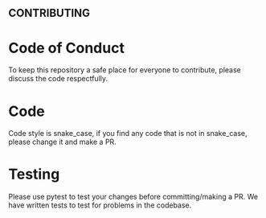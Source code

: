 ## CONTRIBUTING

# Code of Conduct

To keep this repository a safe place for everyone to contribute, please discuss the code respectfully.

# Code

Code style is snake_case, if you find any code that is not in snake_case, please change it and make a PR.

# Testing

Please use pytest to test your changes before committing/making a PR. We have written tests to test for problems in the codebase.
